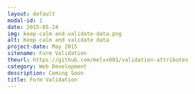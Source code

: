 ```yaml
---
layout: default
modal-id: 1
date: 2015-05-24
img: keep-calm-and-validate-data.png
alt: Keep calm and validate data
project-date: May 2015
sitename: Form Validation
theurl: https://github.com/melxx001/validation-attributes
category: Web Development
description: Coming Soon
title: Form Validation
---
```

